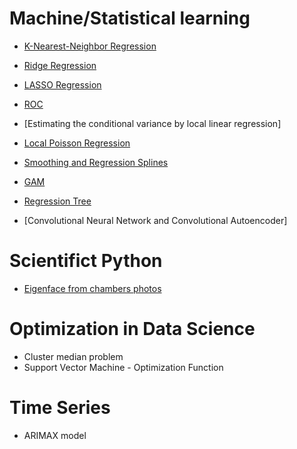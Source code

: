 # Machine/Statistical learning

- [K-Nearest-Neighbor Regression](https://github.com/JanLeyva/Machine_Learning/tree/main/KNN)

- [Ridge Regression](https://github.com/JanLeyva/Machine_Learning/tree/main/Ridge-Regression)

- [LASSO Regression](https://github.com/JanLeyva/Machine_Learning/tree/main/Lasso)

- [ROC](https://github.com/JanLeyva/Machine_Learning/tree/main/ROC_Curve)

- [Estimating the conditional variance by local linear regression]

- [Local Poisson Regression](https://github.com/JanLeyva/Machine_Learning#:~:text=Local_Poisson_bandwidth)

- [Smoothing and Regression Splines](https://github.com/JanLeyva/Machine_Learning#:~:text=Smoothing-and-regression-splines)

- [GAM](https://github.com/JanLeyva/Machine_Learning/tree/main/GAM)

- [Regression Tree](https://github.com/JanLeyva/Machine_Learning/tree/main/Tree_models)

- [Convolutional Neural Network and Convolutional Autoencoder]

# Scientifict Python

- [Eigenface from chambers photos](https://github.com/JanLeyva/Machine_Learning/tree/main/EigenDiputados)

# Optimization in Data Science

- Cluster median problem
- Support Vector Machine - Optimization Function

# Time Series

- ARIMAX model
